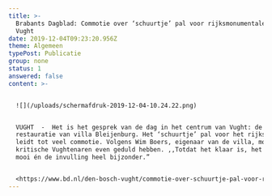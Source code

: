 ```yaml
---
title: >-
  Brabants Dagblad: Commotie over ‘schuurtje’ pal voor rijksmonumentale villa in
  Vught
date: 2019-12-04T09:23:20.956Z
theme: Algemeen
typePost: Publicatie
group: none
status: 1
answered: false
content: >-


  ![](/uploads/schermafdruk-2019-12-04-10.24.22.png)


  VUGHT  -  Het is het gesprek van de dag in het centrum van Vught: de
  restauratie van villa Bleijenburg. Het ‘schuurtje’ pal voor het rijksmonument
  leidt tot veel commotie. Volgens Wim Boers, eigenaar van de villa, moeten de
  kritische Vughtenaren even geduld hebben. ,,Totdat het klaar is, het wordt erg
  mooi én de invulling heel bijzonder.”


  <https://www.bd.nl/den-bosch-vught/commotie-over-schuurtje-pal-voor-rijksmonumentale-villa-in-vught~a57d55bb/>
---
```


